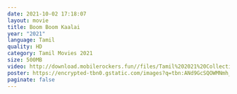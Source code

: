 ```yaml
---
date: 2021-10-02 17:18:07
layout: movie
title: Boom Boom Kaalai
year: "2021"
language: Tamil
quality: HD
category: Tamil Movies 2021
size: 500MB
video: http://download.mobilerockers.fun//files/Tamil%202021%20Collection/Boom%20Boom%20Kaalai%20(2021)/Boom%20Boom%20Kaalai%20(2021)%20Full%20Movies/Boom%20Boom%20Kaalai%20(2021)%20DVDRip/Boom%20Boom%20Kaalai%20(2021)%20DVDRip%20Single%20Part.mp4
poster: https://encrypted-tbn0.gstatic.com/images?q=tbn:ANd9GcSQOWMNmh_4rDULNA3G9UwiZk3soQWNOdeyYw&usqp=CAU
paginate: false
---
```


